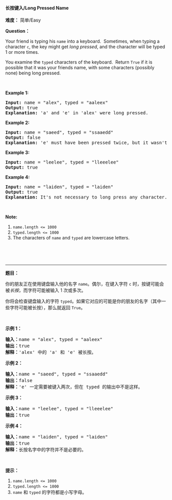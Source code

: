 #### 长按键入/Long Pressed Name
**难度：** 简单/Easy

**Question：** 

<p>Your friend is typing his <code>name</code>&nbsp;into a keyboard.&nbsp; Sometimes, when typing a character <code>c</code>, the key might get <em>long pressed</em>, and the character will be typed 1 or more times.</p>

<p>You examine the <code>typed</code>&nbsp;characters of the keyboard.&nbsp; Return <code>True</code> if it is possible that it was your friends name, with some characters (possibly none) being long pressed.</p>

<p>&nbsp;</p>

<p><strong>Example 1:</strong></p>

<pre>
<strong>Input: </strong>name = <span id="example-input-1-1">&quot;alex&quot;</span>, typed = <span id="example-input-1-2">&quot;aaleex&quot;</span>
<strong>Output: </strong><span id="example-output-1">true</span>
<strong>Explanation: </strong>'a' and 'e' in 'alex' were long pressed.
</pre>

<div>
<p><strong>Example 2:</strong></p>

<pre>
<strong>Input: </strong>name = <span id="example-input-2-1">&quot;saeed&quot;</span>, typed = <span id="example-input-2-2">&quot;ssaaedd&quot;</span>
<strong>Output: </strong><span id="example-output-2">false</span>
<strong>Explanation: </strong>'e' must have been pressed twice, but it wasn't in the typed output.
</pre>

<div>
<p><strong>Example 3:</strong></p>

<pre>
<strong>Input: </strong>name = <span id="example-input-3-1">&quot;leelee&quot;</span>, typed = <span id="example-input-3-2">&quot;lleeelee&quot;</span>
<strong>Output: </strong><span id="example-output-3">true</span>
</pre>

<div>
<p><strong>Example 4:</strong></p>

<pre>
<strong>Input: </strong>name = <span id="example-input-4-1">&quot;laiden&quot;</span>, typed = <span id="example-input-4-2">&quot;laiden&quot;</span>
<strong>Output: </strong><span id="example-output-4">true</span>
<strong>Explanation: </strong>It's not necessary to long press any character.
</pre>

<p>&nbsp;</p>
</div>
</div>
</div>

<p><strong>Note:</strong></p>

<ol>
	<li><code>name.length &lt;= 1000</code></li>
	<li><code>typed.length &lt;= 1000</code></li>
	<li>The characters of <code>name</code> and <code>typed</code> are lowercase letters.</li>
</ol>

<div>
<p>&nbsp;</p>

<div>
<div>
<div>&nbsp;</div>
</div>
</div>
</div>

------

**题目：** 
<p>你的朋友正在使用键盘输入他的名字&nbsp;<code>name</code>。偶尔，在键入字符&nbsp;<code>c</code>&nbsp;时，按键可能会被<em>长按</em>，而字符可能被输入 1 次或多次。</p>

<p>你将会检查键盘输入的字符&nbsp;<code>typed</code>。如果它对应的可能是你的朋友的名字（其中一些字符可能被长按），那么就返回&nbsp;<code>True</code>。</p>

<p>&nbsp;</p>

<p><strong>示例 1：</strong></p>

<pre><strong>输入：</strong>name = &quot;alex&quot;, typed = &quot;aaleex&quot;
<strong>输出：</strong>true
<strong>解释：</strong>&#39;alex&#39; 中的 &#39;a&#39; 和 &#39;e&#39; 被长按。
</pre>

<p><strong>示例 2：</strong></p>

<pre><strong>输入：</strong>name = &quot;saeed&quot;, typed = &quot;ssaaedd&quot;
<strong>输出：</strong>false
<strong>解释：</strong>&#39;e&#39; 一定需要被键入两次，但在 typed 的输出中不是这样。
</pre>

<p><strong>示例 3：</strong></p>

<pre><strong>输入：</strong>name = &quot;leelee&quot;, typed = &quot;lleeelee&quot;
<strong>输出：</strong>true
</pre>

<p><strong>示例 4：</strong></p>

<pre><strong>输入：</strong>name = &quot;laiden&quot;, typed = &quot;laiden&quot;
<strong>输出：</strong>true
<strong>解释：</strong>长按名字中的字符并不是必要的。
</pre>

<p>&nbsp;</p>

<p><strong>提示：</strong></p>

<ol>
	<li><code>name.length &lt;= 1000</code></li>
	<li><code>typed.length &lt;= 1000</code></li>
	<li><code>name</code> 和&nbsp;<code>typed</code>&nbsp;的字符都是小写字母。</li>
</ol>

<p>&nbsp;</p>

<p>&nbsp;</p>

